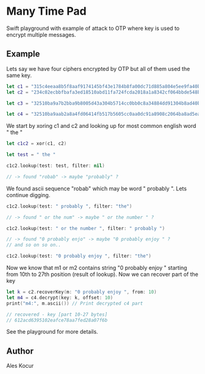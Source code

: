# Many Time Pad

Swift playground with example of attack to OTP where key is used to encrypt multiple messages.

## Example

Lets say we have four ciphers encrypted by OTP but all of them used the same key.

```Swift
let c1 = "315c4eeaa8b5f8aaf9174145bf43e1784b8fa00dc71d885a804e5ee9fa40b16349c146fb778cdf2d3aff021dfff5b403b510d0d0455468aeb98622b137dae857553ccd8883a7bc37520e06e515d22c954eba5025b8cc57ee59418ce7dc6bc41556bdb36bbca3e8774301fbcaa3b83b220809560987815f65286764703de0f3d524400a19b159610b11ef3e".hexadecimal()!.bytes
let c2 = "234c02ecbbfbafa3ed18510abd11fa724fcda2018a1a8342cf064bbde548b12b07df44ba7191d9606ef4081ffde5ad46a5069d9f7f543bedb9c861bf29c7e205132eda9382b0bc2c5c4b45f919cf3a9f1cb74151f6d551f4480c82b2cb24cc5b028aa76eb7b4ab24171ab3cdadb8356f".hexadecimal()!.bytes

let c3 = "32510ba9a7b2bba9b8005d43a304b5714cc0bb0c8a34884dd91304b8ad40b62b07df44ba6e9d8a2368e51d04e0e7b207b70b9b8261112bacb6c866a232dfe257527dc29398f5f3251a0d47e503c66e935de81230b59b7afb5f41afa8d661cb".hexadecimal()!.bytes

let c4 = "32510ba9aab2a8a4fd06414fb517b5605cc0aa0dc91a8908c2064ba8ad5ea06a029056f47a8ad3306ef5021eafe1ac01a81197847a5c68a1b78769a37bc8f4575432c198ccb4ef63590256e305cd3a9544ee4160ead45aef520489e7da7d835402bca670bda8eb775200b8dabbba246b130f040d8ec6447e2c767f3d30ed81ea2e4c1404e1315a1010e7229be6636aaa".hexadecimal()!.bytes
```

We start by xoring c1 and c2 and looking up for most common english word " the "

```Swift
let c1c2 = xor(c1, c2)

let test = " the "

c1c2.lookup(test: test, filter: nil)

// -> found "robab" -> maybe "probably" ?

```

We found ascii sequence "robab" which may be word " probably ". Lets continue digging.

```Swift
c1c2.lookup(test: " probably ", filter: "the")

// -> found " or the num" -> maybe " or the number " ?

c1c2.lookup(test: " or the number ", filter: " probably ")

// -> found "0 probably enjo" -> maybe "0 probably enjoy " ?
// and so on so on..

c1c2.lookup(test: "0 probably enjoy ", filter: "the")

```

Now we know that m1 or m2 contains string "0 probably enjoy " starting from 10th to 27th position (result of lookup). Now we can recover part of the key

```Swift
let k = c2.recoverKey(m: "0 probably enjoy ", from: 10)
let m4 = c4.decrypt(key: k, offset: 10)
print("m4:", m.ascii()) // Print decrypted c4 part

// recovered - key [part 10-27 bytes]
// 612acd6395102eafce78aa7fed28a07f6b
```

See the playground for more details.

## Author

Ales Kocur
